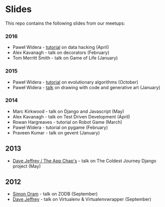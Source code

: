 # Slides

This repo contains the following slides from our meetups:

### 2016

* Paweł Widera - [tutorial][datahack] on data hacking (April)
* Alex Kavanagh - talk on decorators (February)
* Tom Merritt Smith - talk on Game of Life (January)

### 2015

* Paweł Widera - [tutorial][evoalg] on evolutionary algorithms (October)
* Paweł Widera - [talk][genart] on drawing with code and generative art (January)

### 2014

* Marc Kirkwood - talk on Django and Javascript (May)
* Alex Kavanagh - talk on Test Driven Development (April)
* Rowan Hargreaves - tutorial on Robot Game (March)
* Paweł Widera - tutorial on pygame (February)
* Praveen Kumar - talk on gevent (January)

## 2013

* [Dave Jeffrey / The App Chap's][2] - talk on The Coldest Journey Django project (May)

## 2012

* [Simon Oram][0] - talk on ZODB (September)
* [Dave Jeffrey][1] - talk on Virtualenv & Virtualenvwrapper (September)


[0]: http://www.electrosoup.co.uk/
[1]: http://www.davidjeffrey.co.uk
[2]: http://www.theappchaps.co.uk
[genart]: http://homepages.cs.ncl.ac.uk/pawel.widera/pyne-processing/slides
[evoalg]: http://homepages.cs.ncl.ac.uk/pawel.widera/pyne-evolution/slides
[datahack]: http://homepages.cs.ncl.ac.uk/pawel.widera/pyne-data-hacking/slides
